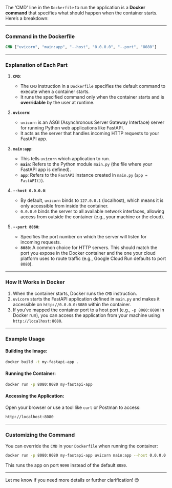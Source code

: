 The 'CMD' line in the `Dockerfile` to run the application is a **Docker command** that specifies what should happen when the container starts. Here’s a breakdown:

---

### **Command in the Dockerfile**
```dockerfile
CMD ["uvicorn", "main:app", "--host", "0.0.0.0", "--port", "8080"]
```

---

### **Explanation of Each Part**

1. **`CMD`**:
   - The `CMD` instruction in a `Dockerfile` specifies the default command to execute when a container starts.
   - It runs the specified command only when the container starts and is **overridable** by the user at runtime.

2. **`uvicorn`**:
   - `uvicorn` is an ASGI (Asynchronous Server Gateway Interface) server for running Python web applications like FastAPI.
   - It acts as the server that handles incoming HTTP requests to your FastAPI app.

3. **`main:app`**:
   - This tells `uvicorn` which application to run.
   - **`main`**: Refers to the Python module `main.py` (the file where your FastAPI app is defined).
   - **`app`**: Refers to the `FastAPI` instance created in `main.py` (`app = FastAPI()`).

4. **`--host 0.0.0.0`**:
   - By default, `uvicorn` binds to `127.0.0.1` (localhost), which means it is only accessible from inside the container.
   - `0.0.0.0` binds the server to all available network interfaces, allowing access from outside the container (e.g., your machine or the cloud).

5. **`--port 8080`**:
   - Specifies the port number on which the server will listen for incoming requests.
   - **`8080`**: A common choice for HTTP servers. This should match the port you expose in the Docker container and the one your cloud platform uses to route traffic (e.g., Google Cloud Run defaults to port `8080`).

---

### **How It Works in Docker**
1. When the container starts, Docker runs the `CMD` instruction.
2. `uvicorn` starts the FastAPI application defined in `main.py` and makes it accessible on `http://0.0.0.0:8080` within the container.
3. If you’ve mapped the container port to a host port (e.g., `-p 8080:8080` in Docker run), you can access the application from your machine using `http://localhost:8080`.

---

### **Example Usage**
#### Building the Image:
```bash
docker build -t my-fastapi-app .
```

#### Running the Container:
```bash
docker run -p 8080:8080 my-fastapi-app
```

#### Accessing the Application:
Open your browser or use a tool like `curl` or Postman to access:
```bash
http://localhost:8080
```

---

### **Customizing the Command**
You can override the `CMD` in your `Dockerfile` when running the container:
```bash
docker run -p 8080:8080 my-fastapi-app uvicorn main:app --host 0.0.0.0 --port 9090
```
This runs the app on port `9090` instead of the default `8080`.

---

Let me know if you need more details or further clarification! 😊